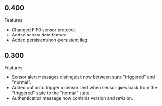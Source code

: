 ## 0.400

Features:

* Changed FIFO sensor protocol.
* Added sensor data feature.
* Added persistent/non-persistent flag.


## 0.300

Features:

* Sensor alert messages distinguish now between state "triggered" and "normal".
* Added option to trigger a sensor alert when sensor goes back from the "triggered" state to the "normal" state.
* Authentication message now contains version and revision.